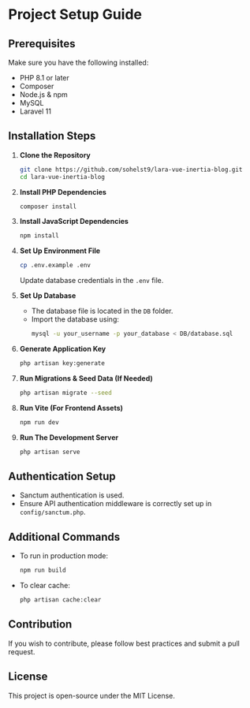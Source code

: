 # Project Setup Guide

## Prerequisites
Make sure you have the following installed:
- PHP 8.1 or later
- Composer
- Node.js & npm
- MySQL
- Laravel 11

## Installation Steps

1. **Clone the Repository**
   ```sh
   git clone https://github.com/sohelst9/lara-vue-inertia-blog.git
   cd lara-vue-inertia-blog
   ```

2. **Install PHP Dependencies**
   ```sh
   composer install
   ```

3. **Install JavaScript Dependencies**
   ```sh
   npm install
   ```

4. **Set Up Environment File**
   ```sh
   cp .env.example .env
   ```
   Update database credentials in the `.env` file.

5. **Set Up Database**
   - The database file is located in the `DB` folder.
   - Import the database using:
     ```sh
     mysql -u your_username -p your_database < DB/database.sql
     ```

6. **Generate Application Key**
   ```sh
   php artisan key:generate
   ```

7. **Run Migrations & Seed Data (If Needed)**
   ```sh
   php artisan migrate --seed
   ```

8. **Run Vite (For Frontend Assets)**
   ```sh
   npm run dev
   ```

9. **Run The Development Server**
    ```sh
    php artisan serve
    ```

## Authentication Setup
- Sanctum authentication is used.
- Ensure API authentication middleware is correctly set up in `config/sanctum.php`.

## Additional Commands
- To run in production mode:
  ```sh
  npm run build
  ```
- To clear cache:
  ```sh
  php artisan cache:clear
  ```

## Contribution
If you wish to contribute, please follow best practices and submit a pull request.

## License
This project is open-source under the MIT License.


